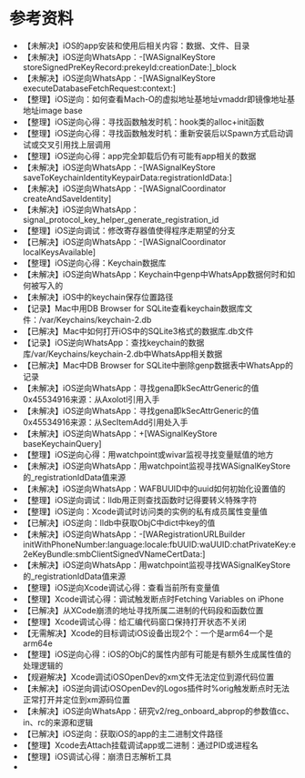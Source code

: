 # 参考资料

* 【未解决】iOS的app安装和使用后相关内容：数据、文件、目录
* 【未解决】iOS逆向WhatsApp：-[WASignalKeyStore storeSignedPreKeyRecord:prekeyId:creationDate:]_block
* 【未解决】iOS逆向WhatsApp：-[WASignalKeyStore executeDatabaseFetchRequest:context:]
* 【整理】iOS逆向：如何查看Mach-O的虚拟地址基地址vmaddr即镜像地址基地址image base
* 【整理】iOS逆向心得：寻找函数触发时机：hook类的alloc+init函数
* 【整理】iOS逆向心得：寻找函数触发时机：重新安装后以Spawn方式启动调试或交叉引用找上层调用
* 【整理】iOS逆向心得：app完全卸载后仍有可能有app相关的数据
* 【未解决】iOS逆向WhatsApp：-[WASignalKeyStore saveToKeychainIdentityKeypairData:registrationIdData:]
* 【未解决】iOS逆向WhatsApp：-[WASignalCoordinator createAndSaveIdentity]
* 【未解决】iOS逆向WhatsApp：signal_protocol_key_helper_generate_registration_id
* 【整理】iOS逆向调试：修改寄存器值使得程序走期望的分支
* 【已解决】iOS逆向WhatsApp：-[WASignalCoordinator localKeysAvailable]
* 【整理】iOS逆向心得：Keychain数据库
* 【未解决】iOS逆向WhatsApp：Keychain中genp中WhatsApp数据何时和如何被写入的
* 【未解决】iOS中的keychain保存位置路径
* 【记录】Mac中用DB Browser for SQLite查看keychain数据库文件：/var/Keychains/keychain-2.db
* 【已解决】Mac中如何打开iOS中的SQLite3格式的数据库.db文件
* 【记录】iOS逆向WhatsApp：查找keychain的数据库/var/Keychains/keychain-2.db中WhatsApp相关数据
* 【已解决】Mac中DB Browser for SQLite中删除genp数据表中WhatsApp的记录
* 【未解决】iOS逆向WhatsApp：寻找gena即kSecAttrGeneric的值0x45534916来源：从Axolotl引用入手
* 【未解决】iOS逆向WhatsApp：寻找gena即kSecAttrGeneric的值0x45534916来源：从SecItemAdd引用处入手
* 【未解决】iOS逆向WhatsApp：+[WASignalKeyStore baseKeychainQuery]
* 【整理】iOS逆向心得：用watchpoint或wivar监视寻找变量赋值的地方
* 【未解决】iOS逆向WhatsApp：用watchpoint监视寻找WASignalKeyStore的_registrationIdData值来源
* 【未解决】iOS逆向WhatsApp：WAFBUUID中的uuid如何初始化设置值的
* 【整理】iOS逆向调试：lldb用正则查找函数时记得要转义特殊字符
* 【整理】iOS逆向：Xcode调试时访问类的实例的私有成员属性变量值
* 【已解决】iOS逆向：lldb中获取ObjC中dict中key的值
* 【未解决】iOS逆向WhatsApp：-[WARegistrationURLBuilder initWithPhoneNumber:language:locale:fbUUID:waUUID:chatPrivateKey:e2eKeyBundle:smbClientSignedVNameCertData:]
* 【未解决】iOS逆向WhatsApp：用watchpoint监视寻找WASignalKeyStore的_registrationIdData值来源
* 【整理】iOS逆向Xcode调试心得：查看当前所有变量值
* 【整理】Xcode调试心得：调试触发断点时Fetching Variables on iPhone
* 【已解决】从XCode崩溃的地址寻找所属二进制的代码段和函数位置
* 【整理】Xcode调试心得：给汇编代码窗口保持打开状态不关闭
* 【无需解决】Xcode的目标调试iOS设备出现2个：一个是arm64一个是arm64e
* 【整理】iOS逆向心得：iOS的ObjC的属性内部有可能是有额外生成属性值的处理逻辑的
* 【规避解决】Xcode调试iOSOpenDev的xm文件无法定位到源代码位置
* 【未解决】iOS逆向调试iOSOpenDev的Logos插件时%orig触发断点时无法正常打开并定位到xm源码位置
* 【未解决】iOS逆向WhatsApp：研究v2/reg_onboard_abprop的参数值cc、in、rc的来源和逻辑
* 【已解决】iOS逆向：获取iOS的app的主二进制文件路径
* 【整理】Xcode去Attach挂载调试app或二进制：通过PID或进程名
* 【整理】iOS调试心得：崩溃日志解析工具
* 